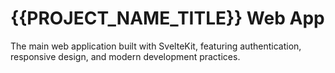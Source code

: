 # {{PROJECT_NAME_TITLE}} Web App

The main web application built with SvelteKit, featuring authentication, responsive design, and modern development practices.
